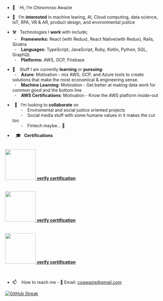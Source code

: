 - 👋 &ensp; Hi, I’m Chinomnso Awazie

- 👀 &ensp;I’m <strong>interested</strong> in machine learing, AI, Cloud computing, data science, IoT, RPA, VR & AR, product design, and environmental justice

- 🛠 &ensp;Technologies I <strong>work</strong> with include;<br/>
&ensp;- &ensp;  <strong>Frameworks:</strong> React (with Redux), React Native(with Redux), Rails, Sinatra<br/>
&ensp;- &ensp;  <strong>Languages:</strong> TypeScript, JavaScript, Ruby, Kotlin, Python, SQL, GraphQL <br/>
&ensp;- &ensp;  <strong>Platforms:</strong> AWS, GCP, Firebase <br/>

- 🌱 &ensp; Stuff I am currently <strong>learning</strong> or <strong>pursuing</strong>:<br/>
&ensp;- &ensp; <strong>Azure</strong>: Motivation - mix AWS, GCP, and Azure tools to create solutions that make the most economical & engineering sense.<br/>
&ensp;- &ensp; <strong>Machine Learning</strong>: Motivation - Get better at making data work for common good and the bottom line<br/>
&ensp;- &ensp; <strong>AWS Certifications</strong>: Motivation - Know the AWS platform inside-out

- &ensp;💞️ &ensp;I’m looking to <strong>collaborate</strong> on <br/>
&ensp;&ensp;&ensp;&ensp;- &ensp; Enviromental and social justice oriented projects<br/>
&ensp;&ensp;&ensp;&ensp;- &ensp; Social media stuff with some humane values in it makes the cut too<br/>
&ensp;&ensp;&ensp;&ensp;- &ensp; Fintech maybe... 🤔 <br/>

- &ensp; 🎓 &ensp;<strong>Certifications</strong> <br/> <br/>

<div classname="flex-row">
 <a href="https://www.credly.com/badges/d3bf7db7-9a41-4082-bab1-152ab9a5dfd2/public_url" target=blank> 
<img src="https://user-images.githubusercontent.com/26738901/204118521-35ff51ce-39fc-465c-acfd-c3fb2c00af1c.png" width="100" height="100"> <strong>verify certification</strong></a><br/><br/><br/>
 
 
<a href="https://www.credly.com/badges/4d7cf330-97e0-4b68-909f-4213e946440a/public_url" target=blank> 
 <img src="https://user-images.githubusercontent.com/26738901/204118634-7bce8d10-6304-427d-86cd-1cd350df0986.png" width="100" height="100"> <strong>verify certification</strong></a><br/><br/><br/>
 
 <a href="https://www.credly.com/badges/464fc7bd-c6e5-46e0-9d24-f03c331d2562/public_url" target=blank>   
  <img src="https://user-images.githubusercontent.com/26738901/204118750-028d6365-1cbd-45a8-8651-f40b309dc448.png" width="100" height="100"> <strong>verify certification</strong></a>
 <br/> <br/> <br/>

 </div>

- 📫 &ensp; How to reach me - 📨 Email: coawazie@gmail.com


<div id="wrap">
 <div> </div>


</div>

<!-- 
[![Readme Card](https://github-readme-stats.vercel.app/api/pin/?username=chinomnsoawazie&repo=AfroPanTrack-frontend)](https://github.com/chinomnsoawazie/github-readme-stats)
<br/>

[![Readme Card](https://github-readme-stats.vercel.app/api/pin/?username=chinomnsoawazie&repo=AfroPanTrack-backend)](https://github.com/chinomnsoawazie/github-readme-stats)
<br/> -->

[![GitHub Streak](https://github-readme-streak-stats.herokuapp.com/?user=chinomnsoawazie&currStreakNum=2FD3EB&fire=pink&sideLabels=F00&theme=highcontrast)](https://git.io/streak-stats)

<br/>
<!-- 
[![chinomnsoawazie's wakatime stats](https://github-readme-stats.vercel.app/api/wakatime?username=chinomnsoawazie&layout=compact&custom_title=My+Wakatime+Stats+In+The+Last+30+Days&hide=Makefile,MATLAB,IDEA_MODULE,Groovy,XML,GitIgnore+file,yarn.lock,C++++,Objective-C,textmate,Bash,Text)](https://github.com/chinomnsoawazie/github-readme-stats) -->


